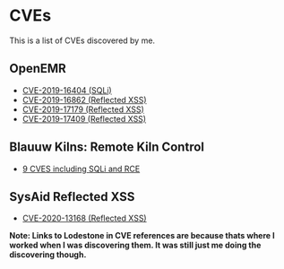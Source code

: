 # CVEs

This is a list of CVEs discovered by me.

## OpenEMR
* [CVE-2019-16404 (SQLi)](CVE-2019-16404/README.md)
* [CVE-2019-16862 (Reflected XSS)](CVE-2019-16862/README.md)
* [CVE-2019-17179 (Reflected XSS)](CVE-2019-17179/README.md)
* [CVE-2019-17409 (Reflected XSS)](CVE-2019-17409/README.md)

## Blauuw Kilns: Remote Kiln Control
* [9 CVES including SQLi and RCE](remote_kiln_control/an_unfortunate_kilnundrum.md)

## SysAid Reflected XSS
* [CVE-2020-13168 (Reflected XSS)](CVE-2020-13168/README.md)

**Note: Links to Lodestone in CVE references are because thats where I worked when I was discovering them. It was still just me doing the discovering though.**
